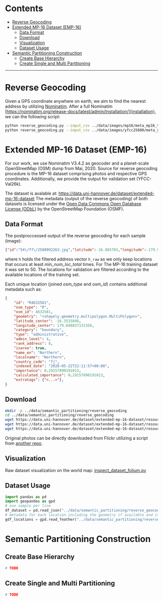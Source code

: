 
# Contents
- [Reverse Geocoding](#reverse-geocoding)
- [Extended MP-16 Dataset (EMP-16)](#extended-mp-16-dataset--emp-16-)
  * [Data Format](#data-format)
  * [Download](#download)
  * [Visualization](#visualization)
  * [Dataset Usage](#dataset-usage)
- [Semantic Partitioning Construction](#semantic-partitioning-construction)
  * [Create Base Hierarchy](#create-base-hierarchy)
  * [Create Single and Multi Partitioning](#create-single-and-multi-partitioning)

***

# Reverse Geocoding
Given a GPS coordinate anywhere on earth, we aim to find the nearest address by utilizing [Nominatim](https://nominatim.org/).
After a full Nominatim [https://nominatim.org/release-docs/latest/admin/Installation/](installation), we can the following script:

```sh
python reverse_geocoding.py --input_csv ../data/images/mp16/meta_mp16_train.csv --min_num_loc_total 50 --host <HOST> --port <PORT>
python reverse_geocoding.py --input_csv ../data/images/yfcc25600/meta_yfcc25600.csv --file_locations_filter ../data/semantic_partitioning/reverse_geocoding/locations_meta_mp16_train-min_50.feather --host <HOST> --port <PORT>
```
# Extended MP-16 Dataset (EMP-16)

For our work, we use Nominatim V3.4.2 as geocoder and a planet-scale OpenStreetMap (OSM) dump from Mai, 2020.
Source for reverse geocoding procedure is the MP-16 dataset comprising photos and respective GPS coordinates.
Additionally, we provide the output for validation set (YFCC-Val26k).

The dataset is avalable at: https://data.uni-hannover.de/dataset/extended-mp-16-dataset
The metadata (output of the reverse geocoding) of both datasets is licensed under the [Open Data Commons Open Database License (ODbL)](https://opendatacommons.org/licenses/odbl/) by the OpenStreetMap Foundation (OSMF).

## Data Format

The postproccessed output of the reverse geocoding for each sample (image):
```json
{"id":"54\/ff\/2588992263.jpg","latitude":-16.885703,"longitude":-179.998283,"h_raw":["N262907788","R4632581","R571747"],"h":["R4632581","R571747"]}
```
where `h` holds the filtered address vector `h_raw` as we only keep locations that occurs at least *min_num_loc_total* times. 
For The MP-16 training dataset it was set to 50. The locations for validation are filtered according to the available locations of the training set. 

Each unique location (joined *osm_type* and *osm_id*) contains additional metadata such as:
```json
{
    "id": "R4632581",
    "osm_type": "R",
    "osm_id": 4632581,
    "geometry": "<shapely.geometry.multipolygon.MultiPolygon>",
    "latitude_center": -16.3515846,
    "longitude_center": 179.048837131356,
    "category": "boundary",
    "type": "administrative",
    "admin_level": 4,
    "rank_address": 8,
    "isarea": true,
    "name_en": "Northern",
    "localname": "Northern",
    "country_code": "fj",
    "indexed_date": "2020-05-22T22:11:57+00:00",
    "importance": 0.29157890191013,
    "calculated_importance": 0.29157890191013,
    "extratags": {"<...>"},
}
```

## Download

```sh
mkdir -p ../data/semantic_partitioning/reverse_geocoding
cd ../data/semantic_partitioning/reverse_geocoding
wget https://data.uni-hannover.de/dataset/extended-mp-16-dataset/resource/1f7436c2-f3d2-4090-9c7d-9cf711edd7e3/download/meta_mp16_train-min_50.jsonl.bz2 -O meta_mp16_train-min_50.jsonl.bz2
wget https://data.uni-hannover.de/dataset/extended-mp-16-dataset/resource/02b4fcc5-62c4-429d-8c6f-014fb4e505ad/download/locations_meta_mp16_train-min_50.feather -O locations_meta_mp16_train-min_50.feather
wget https://data.uni-hannover.de/dataset/extended-mp-16-dataset/resource/689cc2fc-85b3-4b54-83aa-1b88d87890e4/download/meta_yfcc25600.jsonl.bz2 -O meta_yfcc25600.jsonl.bz2
```
Original photos can be directly downloaded from Flickr utilizing a script from [another repo](https://github.com/TIBHannover/GeoEstimation#Training-from-Scratch).


## Visualization
Raw dataset visualization on the world map: [inspect_dataset_folium.py](inspect_dataset_folium.py)


## Dataset Usage

```python
import pandas as pd
import geopandas as gpd
# one sample per line
df_dataset = pd.read_json("../data/semantic_partitioning/reverse_geocoding/meta_mp16_train-min_50.jsonl.bz2", orient="records", lines=True)
# metadata for each location including the geometry if available and its centroid
gdf_locations = gpd.read_feather("../data/semantic_partitioning/reverse_geocoding/locations_meta_mp16_train-min_50.feather)
```

# Semantic Partitioning Construction

## Create Base Hierarchy

```sh
# TODO
```

## Create Single and Multi Partitioning

```sh
# TODO
```
